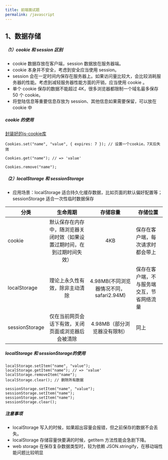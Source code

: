 ```yaml
---
title: 前端面试题
permalink: /javascript
---
```


1、数据存储
---
<h5>（1）cookie 和 session 区别</h5>

- cookie 数据存放在客户端，session 数据放在服务器端。
- cookie 本身并不安全，考虑到安全应当使用 session。
- session 会在一定时间内保存在服务器上。如果访问量比较大，会比较消耗服务器的性能。考虑到减轻服务器性能方面的开销，应当使用 cookie 。
- 单个 cookie 保存的数据不能超过 4K，很多浏览器都限制一个域名最多保存 50 个 cookie。
- 将登陆信息等重要信息存放为 session、其他信息如果需要保留，可以放在 cookie 中
<h5>cookie 的使用</h5>

[封装好的js-cookie库](https://github.com/js-cookie/js-cookie)

```js{0}
Cookies.set("name", "value", { expires: 7 }); // 设置一个cookie，7天后失效

Cookies.get("name"); // => 'value'

Cookies.remove("name");
```
<h5>（2）localStorage 和 sessionStorage</h5>

- 应用场景：localStorage 适合持久化缓存数据，比如页面的默认偏好配置等；sessionStorage 适合一次性临时数据保存

| 分类           | 生命周期                                                      | 存储容量                            | 存储位置                    |
| ------------- |:------------------------------------------------------------:| :---------------------------------:|----------------------------|
| cookie        | 默认保存在内存中，随浏览器关闭时效（如果设置过期时间，在到过期时间失效） |4KB                                 |保存在客户端，每次请求时都会带上 |
| localStorage  | 理论上永久性有效，除非主动清除                                    |4.98MB(不同浏览器情况不同，safari2.94M)|保存在客户端，不与服务端交互，节省网络流量|
| sessionStorage| 仅在当前网页会话下有效，关闭页面或浏览器后会被清除                   |4.98MB（部分浏览器没有限制）            |同上|
<h5>localStorage 和 sessionStorage的使用</h5>

```js{0}
localStorage.setItem("name", "value");
localStorage.getItem("name"); // => 'value'
localStorage.removeItem("name");
localStorage.clear(); // 删除所有数据

sessionStorage.setItem("name", "value");
sessionStorage.setItem("name");
sessionStorage.setItem("name");
sessionStorage.clear();
```
<h5>注意事项</h5>

- localStorage 写入的时候，如果超出容量会报错，但之前保存的数据不会丢失。
- localStorage 存储容量快要满的时候，getItem 方法性能会急剧下降。
- web storage 在保存复杂数据类型时，较为依赖 JSON.stringify，在移动端性能问题比较明显

